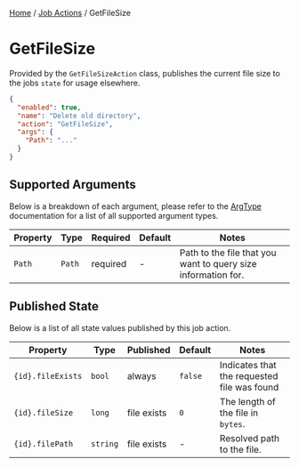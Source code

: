 [Home](/README.md) / [Job Actions](/docs/job-actions/README.md) / GetFileSize

# GetFileSize
Provided by the `GetFileSizeAction` class, publishes the current file size to the jobs `state` for usage elsewhere.

```json
{
  "enabled": true,
  "name": "Delete old directory",
  "action": "GetFileSize",
  "args": {
    "Path": "..."
  }
}
```

## Supported Arguments
Below is a breakdown of each argument, please refer to the [ArgType](/docs/enums/ArgType.md) documentation for a list of all supported argument types.

| Property | Type | Required | Default | Notes |
| --- | --- | --- | --- | --- |
| `Path` | `Path` | required | - | Path to the file that you want to query size information for. |

## Published State
Below is a list of all state values published by this job action.

| Property | Type | Published | Default | Notes |
| --- | --- | --- | --- | --- |
| `{id}.fileExists` | `bool` | always | `false` | Indicates that the requested file was found |
| `{id}.fileSize` | `long` | file exists | `0` | The length of the file in `bytes`. |
| `{id}.filePath` | `string` | file exists | - | Resolved path to the file. |
